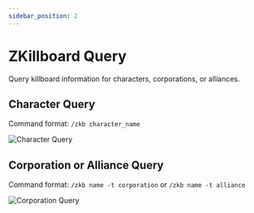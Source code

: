 ```yaml
---
sidebar_position: 2
---
```


# ZKillboard Query

Query killboard information for characters, corporations, or alliances.

## Character Query

Command format: `/zkb character_name`

![Character Query](/img/docs/features/zkb/char.png)

## Corporation or Alliance Query

Command format: `/zkb name -t corporation` or `/zkb name -t alliance`

![Corporation Query](/img/docs/features/zkb/corp.png)